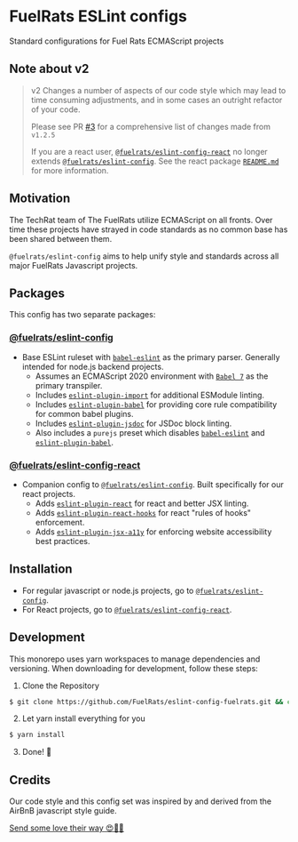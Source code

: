 # FuelRats ESLint configs

Standard configurations for Fuel Rats ECMAScript projects





## Note about v2

> v2 Changes a number of aspects of our code style which may lead to time consuming adjustments, and in some cases an outright refactor of your code.
>
> Please see PR [#3][] for a comprehensive list of changes made from `v1.2.5`
>
> If you are a react user, [`@fuelrats/eslint-config-react`][eslint-config-fuelrats-react] no longer extends [`@fuelrats/eslint-config`][eslint-config-fuelrats]. See the react package [`README.md`][eslint-config-fuelrats-react] for more information.


## Motivation

The TechRat team of The FuelRats utilize ECMAScript on all fronts. Over time these projects have strayed in code standards as no common base has been shared between them.

`@fuelrats/eslint-config` aims to help unify style and standards across all major FuelRats Javascript projects.





## Packages
This config has two separate packages:

### [@fuelrats/eslint-config][eslint-config-fuelrats]

* Base ESLint ruleset with [`babel-eslint`][babel-eslint] as the primary parser. Generally intended for node.js backend projects.
    * Assumes an ECMAScript 2020 environment with [`Babel 7`][babel] as the primary transpiler.
    * Includes [`eslint-plugin-import`][eslint-plugin-import] for additional ESModule linting.
    * Includes [`eslint-plugin-babel`][eslint-plugin-babel] for providing core rule compatibility for common babel plugins.
    * Includes [`eslint-plugin-jsdoc`][eslint-plugin-jsdoc] for JSDoc block linting.
    * Also includes a `purejs` preset which disables [`babel-eslint`][babel-eslint] and [`eslint-plugin-babel`][eslint-plugin-babel].


### [@fuelrats/eslint-config-react][eslint-config-fuelrats-react]

* Companion config to [`@fuelrats/eslint-config`][eslint-config-fuelrats]. Built specifically for our react projects.
    * Adds [`eslint-plugin-react`][eslint-plugin-react] for react and better JSX linting.
    * Adds [`eslint-plugin-react-hooks`][eslint-plugin-react-hooks] for react "rules of hooks" enforcement.
    * Adds [`eslint-plugin-jsx-a11y`][eslint-plugin-jsx-a11y] for enforcing website accessibility best practices.





## Installation
* For regular javascript or node.js projects, go to [`@fuelrats/eslint-config`][eslint-config-fuelrats].
* For React projects, go to [`@fuelrats/eslint-config-react`][eslint-config-fuelrats-react].






## Development

This monorepo uses yarn workspaces to manage dependencies and versioning. When downloading for development, follow these steps:

1. Clone the Repository
```bash
$ git clone https://github.com/FuelRats/eslint-config-fuelrats.git && cd eslint-config-fuelrats
```
2. Let yarn install everything for you
```bash
$ yarn install
```
3. Done! 🎉


## Credits
Our code style and this config set was inspired by and derived from the AirBnB javascript style guide.

[Send some love their way 😍🎉🎊][airbnb]


[#3]: https://github.com/FuelRats/eslint-config-fuelrats/pull/3

[airbnb]: https://github.com/airbnb/javascript
[babel]: https://babeljs.io/
[babel-eslint]: https://www.npmjs.com/package/babel-eslint
[eslint-config-fuelrats]: packages/eslint-config
[eslint-config-fuelrats-react]: packages/eslint-config-react
[eslint-plugin-babel]: https://www.npmjs.com/package/eslint-plugin-babel
[eslint-plugin-import]: https://www.npmjs.com/package/eslint-plugin-import
[eslint-plugin-jsdoc]: https://www.npmjs.com/package/eslint-plugin-jsdoc
[eslint-plugin-jsx-a11y]: https://www.npmjs.com/package/eslint-plugin-jsx-a11y
[eslint-plugin-react]: https://www.npmjs.com/package/eslint-plugin-react
[eslint-plugin-react-hooks]: https://www.npmjs.com/package/eslint-plugin-react-hooks
